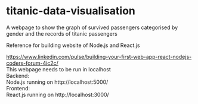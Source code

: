 # titanic-data-visualisation
A webpage to show the graph of survived passengers categorised by gender and the records of titanic passengers

Reference for building website of Node.js and React.js

https://www.linkedin.com/pulse/building-your-first-web-app-react-nodejs-coders-forum-4ic2c/
<br>
This webpage needs to be run in localhost
<br>
Backend:
<br>
Node.js running on http://localhost:5000/
<br>
Frontend:
<br>
React.js running on http://localhost:3000/
